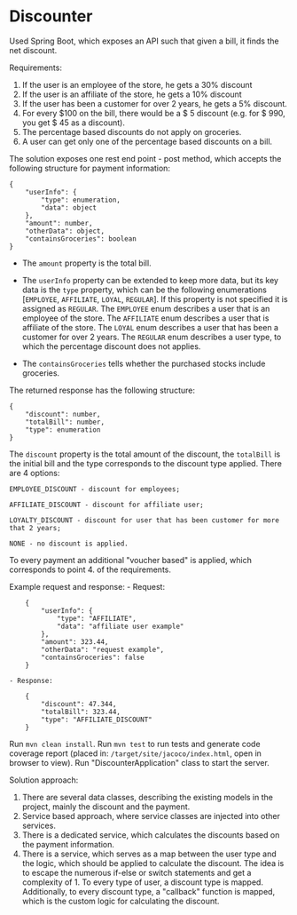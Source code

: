 # Discounter

Used Spring Boot, which exposes an API such that given a bill, it finds the net discount.

Requirements:
1. If the user is an employee of the store, he gets a 30% discount
2. If the user is an affiliate of the store, he gets a 10% discount
3. If the user has been a customer for over 2 years, he gets a 5% discount.
4. For every $100 on the bill, there would be a $ 5 discount (e.g. for $ 990, you get $ 45 as a discount).
5. The percentage based discounts do not apply on groceries.
6. A user can get only one of the percentage based discounts on a bill.

The solution exposes one rest end point - post method, which accepts the following structure for payment information:
```
{
	"userInfo": {
		"type": enumeration,
		"data": object
	},
	"amount": number,
	"otherData": object,
	"containsGroceries": boolean
}
```
- The `amount` property is the total bill.

- The `userInfo` property can be extended to keep more data, but its key data is the `type` property, which can be the following enumerations [`EMPLOYEE`, `AFFILIATE`, `LOYAL`, `REGULAR`]. If this property is not specified it is assigned as `REGULAR`.
    The `EMPLOYEE` enum describes a user that is an employee of the store.
    The `AFFILIATE` enum describes a user that is affiliate of the store.
    The `LOYAL` enum describes a user that has been a customer for over 2 years.
    The `REGULAR` enum describes a user type, to which the percentage discount does not applies.

- The `containsGroceries` tells whether the purchased stocks include groceries.

The returned response has the following structure:
```
{
    "discount": number,
    "totalBill": number,
    "type": enumeration
}
```

The `discount` property is the total amount of the discount, the `totalBill` is the initial bill and the type corresponds to the discount type applied.
There are 4 options:

    EMPLOYEE_DISCOUNT - discount for employees;

    AFFILIATE_DISCOUNT - discount for affiliate user;

    LOYALTY_DISCOUNT - discount for user that has been customer for more that 2 years;

    NONE - no discount is applied.

To every payment an additional "voucher based" is applied, which corresponds to point 4. of the requirements.

Example request and response:
    - Request:
```
    {
        "userInfo": {
            "type": "AFFILIATE",
            "data": "affiliate user example"
        },
        "amount": 323.44,
        "otherData": "request example",
        "containsGroceries": false
    }
```
    - Response:
```
    {
        "discount": 47.344,
        "totalBill": 323.44,
        "type": "AFFILIATE_DISCOUNT"
    }
```






Run `mvn clean install`.
Run `mvn test` to run tests and generate code coverage report (placed in: `/target/site/jacoco/index.html`, open in browser to view).
Run "DiscounterApplication" class to start the server.

Solution approach:

1. There are several data classes, describing the existing models in the project, mainly the discount and the payment.
2. Service based approach, where service classes are injected into other services.
3. There is a dedicated service, which calculates the discounts based on the payment information.
4. There is a service, which serves as a map between the user type and the logic, which should be applied to calculate the discount. The idea is to escape the numerous if-else or switch statements and get a complexity of 1. To every type of user, a discount type is mapped. Additionally, to every discount type, a "callback" function is mapped, which is the custom logic for calculating the discount.


